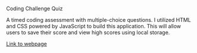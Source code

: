 Coding Challenge Quiz 

A timed coding assessment with multiple-choice questions. I utilized HTML and CSS powered by JavaScript to build this application. This will allow users to save their score and view high scores using local storage.

[Link to webpage](https://dtm5169.github.io/CodeQuiz/)
